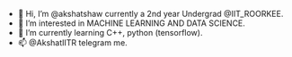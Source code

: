 - 👋 Hi, I’m @akshatshaw currently a 2nd year Undergrad @IIT_ROORKEE. 
- 👀 I’m interested in MACHINE LEARNING AND DATA SCIENCE.
- 🌱 I’m currently learning C++, python (tensorflow).
- 📫 @AkshatIITR telegram me.

<!---
akshatshaw/akshatshaw is a ✨ special ✨ repository because its `README.md` (this file) appears on your GitHub profile.
You can click the Preview link to take a look at your changes.
--->
